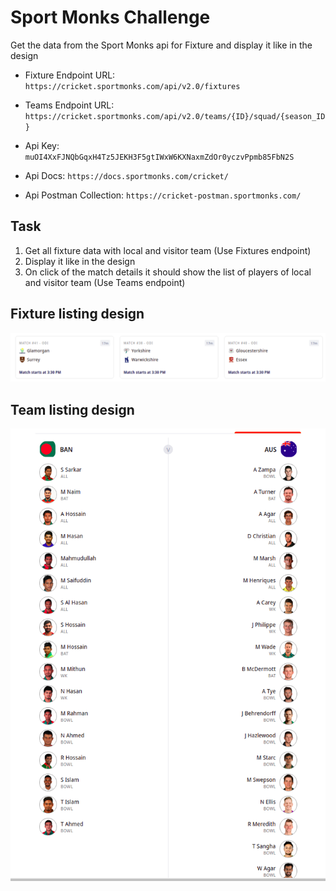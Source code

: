 # Sport Monks Challenge

Get the data from the Sport Monks api for Fixture and display it like in the design

- Fixture Endpoint URL: `https://cricket.sportmonks.com/api/v2.0/fixtures`

- Teams Endpoint URL: `https://cricket.sportmonks.com/api/v2.0/teams/{ID}/squad/{season_ID}`

- Api Key: `muOI4XxFJNQbGqxH4Tz5JEKH3F5gtIWxW6KXNaxmZdOr0yczvPpmb85FbN2S`
- Api Docs: `https://docs.sportmonks.com/cricket/`
- Api Postman Collection: `https://cricket-postman.sportmonks.com/`

## Task

1. Get all fixture data with local and visitor team (Use Fixtures endpoint)
2. Display it like in the design
3. On click of the match details it should show the list of players of local and visitor team (Use Teams endpoint)

## Fixture listing design

![Match Listing](match-listing.png "Match Listing")

## Team listing design

![Team Listing](players.png "Team Listing")
